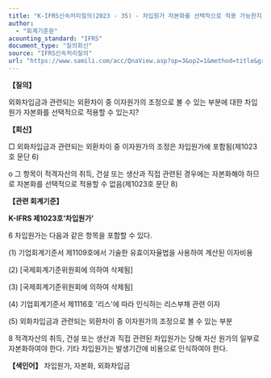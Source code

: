```yaml
---
title: "K-IFRS신속처리질의(2023 - 35) - 차입원가 자본화를 선택적으로 적용 가능한지"
author:
  - "회계기준원"
acounting_standard: "IFRS"
document_type: "질의회신"
source: "IFRS신속처리질의"
url: "https://www.samili.com/acc/QnaView.asp?op=3&op2=1&method=title&group=2124-15;1&orgcode=3&searchword=&page=4&code=K%2DIFRS%EC%8B%A0%EC%86%8D%EC%B2%98%EB%A6%AC%EC%A7%88%EC%9D%98%2D35%3A20231103"
---
```

**【질의】**

  

외화차입금과 관련되는 외환차이 중 이자원가의 조정으로 볼 수 있는 부분에 대한 차입원가 자본화를 선택적으로 적용할 수 있는지?

  
  

**【회신】**

  

□ 외화차입금과 관련되는 외환차이 중 이자원가의 조정은 차입원가에 포함됨(제1023호 문단 6)

  

o 그 항목이 적격자산의 취득, 건설 또는 생산과 직접 관련된 경우에는 자본화해야 하므로 자본화를 선택적으로 적용할 수 없음(제1023호 문단 8)

  
  

**【관련 회계기준】**

  

**K-IFRS 제1023호‘차입원가’**

  

6 차입원가는 다음과 같은 항목을 포함할 수 있다.

  

(1) 기업회계기준서 제1109호에서 기술한 유효이자율법을 사용하여 계산된 이자비용

  

(2) \[국제회계기준위원회에 의하여 삭제됨\]

  

(3) \[국제회계기준위원회에 의하여 삭제됨\]

  

(4) 기업회계기준서 제1116호 '리스'에 따라 인식하는 리스부채 관련 이자

  

(5) 외화차입금과 관련되는 외환차이 중 이자원가의 조정으로 볼 수 있는 부분

  

8 적격자산의 취득, 건설 또는 생산과 직접 관련된 차입원가는 당해 자산 원가의 일부로 자본화하여야 한다. 기타 차입원가는 발생기간에 비용으로 인식하여야 한다.

  
  

**【색인어】** 차입원가, 자본화, 외화차입금
